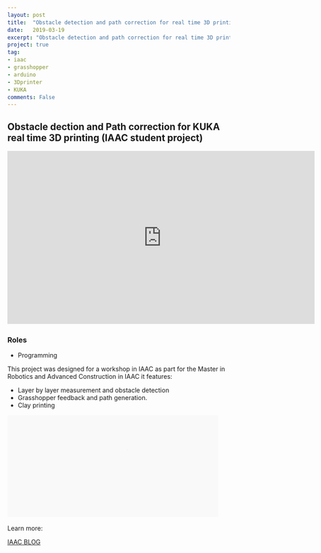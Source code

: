 ```yaml
---
layout: post
title:  "Obstacle detection and path correction for real time 3D printing"
date:   2019-03-19
excerpt: "Obstacle detection and path correction for real time 3D printing"
project: true
tag:
- iaac
- grasshopper
- arduino
- 3Dprinter
- KUKA
comments: False
---
```


## Obstacle dection and Path correction for KUKA real time 3D printing (IAAC student project)

<iframe width="695" height="391" src="https://www.youtube.com/embed/aiaOFYp7r6w" frameborder="0" allow="accelerometer; autoplay; clipboard-write; encrypted-media; gyroscope; picture-in-picture" allowfullscreen></iframe>

### Roles

- Programming

This project was designed for a workshop in IAAC as part for  the Master in Robotics and Advanced Construction in IAAC  it features:

- Layer by layer measurement and obstacle detection
- Grasshopper feedback and path generation.
- Clay printing

![Obstacle detection](/assets/img/obstacle.gif)    

Learn more:

[IAAC BLOG](http://www.iaacblog.com/programs/path-correction-obstacle-detection-3d-printing/)
